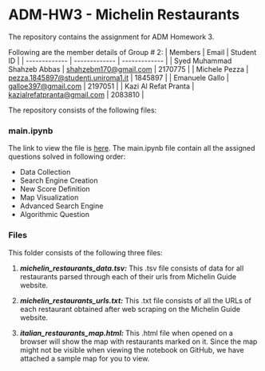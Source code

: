 # ADM-HW3 - Michelin Restaurants
The repository contains the assignment for ADM Homework 3.  

Following are the member details of Group # 2:
| Members  | Email | Student ID |
| ------------- | ------------- | ------------- |
| Syed Muhammad Shahzeb Abbas  | shahzebm170@gmail.com  | 2170775 |
| Michele Pezza   | pezza.1845897@studenti.uniroma1.it  | 1845897 |
| Emanuele Gallo   | galloe397@gmail.com  | 2197051 |
| Kazi Al Refat Pranta   | kazialrefatpranta@gmail.com  | 2083810 |

The repository consists of the following files:

### main.ipynb
The link to view the file is [here](https://). The main.ipynb file contain all the assigned questions solved in following order:
-  Data Collection
-  Search Engine Creation
-  New Score Definition
-  Map Visualization
-  Advanced Search Engine
-  Algorithmic Question

### Files
This folder consists of the following three files:
1. _**michelin_restaurants_data.tsv:**_ This .tsv file consists of data for all restaurants parsed through each of their urls from Michelin Guide website.
     
2. _**michelin_restaurants_urls.txt:**_ This .txt file consists of all the URLs of each restaurant obtained after web scraping on the Michelin Guide website.

3. _**italian_restaurants_map.html:**_ This .html file when opened on a browser will show the map with restaurants marked on it. Since the map might not be visible when viewing the notebook on GitHub, we have attached a sample map for you to view.
